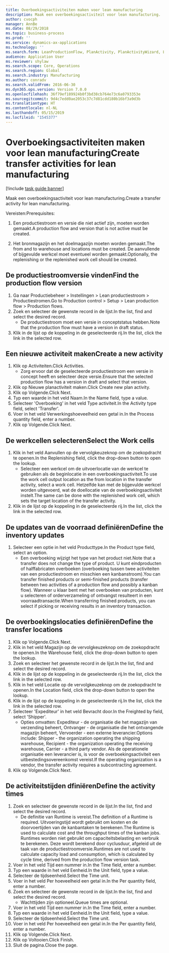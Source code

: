 ```yaml
---
title: Overboekingsactiviteiten maken voor lean manufacturing
description: Maak een overboekingsactiviteit voor lean manufacturing.
author: cvocph
manager: AnnBe
ms.date: 08/29/2018
ms.topic: business-process
ms.prod: ''
ms.service: dynamics-ax-applications
ms.technology: ''
ms.search.form: LeanProductionFlow, PlanActivity, PlanActivityWizard, LeanWorkCellLookup, InventLocationIdLookup
audience: Application User
ms.reviewer: shylaw
ms.search.scope: Core, Operations
ms.search.region: Global
ms.search.industry: Manufacturing
ms.author: conradv
ms.search.validFrom: 2016-06-30
ms.dyn365.ops.version: Version 7.0.0
ms.openlocfilehash: 36f79ef189924b0f3bd38cb764e73c6a0793353e
ms.sourcegitcommit: 9d4c7edd0ae2053c37c7d81cdd180b16bf3a9d3b
ms.translationtype: HT
ms.contentlocale: nl-NL
ms.lasthandoff: 05/15/2019
ms.locfileid: "1545377"
---
```

# <a name="create-transfer-activities-for-lean-manufacturing"></a><span data-ttu-id="02e35-103">Overboekingsactiviteiten maken voor lean manufacturing</span><span class="sxs-lookup"><span data-stu-id="02e35-103">Create transfer activities for lean manufacturing</span></span>

[!include [task guide banner](../../includes/task-guide-banner.md)]

<span data-ttu-id="02e35-104">Maak een overboekingsactiviteit voor lean manufacturing.</span><span class="sxs-lookup"><span data-stu-id="02e35-104">Create a transfer activity for lean manufacturing.</span></span> 

<span data-ttu-id="02e35-105">Vereisten:</span><span class="sxs-lookup"><span data-stu-id="02e35-105">Prerequisites:</span></span> 

1. <span data-ttu-id="02e35-106">Een productiestroom en versie die niet actief zijn, moeten worden gemaakt.</span><span class="sxs-lookup"><span data-stu-id="02e35-106">A production flow and version that is not active must be created.</span></span>

2. <span data-ttu-id="02e35-107">Het bronmagazijn en het doelmagazijn moeten worden gemaakt.</span><span class="sxs-lookup"><span data-stu-id="02e35-107">The from and to warehouse and locations must be created.</span></span> <span data-ttu-id="02e35-108">De aanvullende of bijgevulde werkcel moet eventueel worden gemaakt.</span><span class="sxs-lookup"><span data-stu-id="02e35-108">Optionally, the replenishing or the replenished work cell should be created.</span></span>


## <a name="find-the-production-flow-version"></a><span data-ttu-id="02e35-109">De productiestroomversie vinden</span><span class="sxs-lookup"><span data-stu-id="02e35-109">Find the production flow version</span></span>
1. <span data-ttu-id="02e35-110">Ga naar Productiebeheer > Instellingen > Lean productiestroom > Productiestromen.</span><span class="sxs-lookup"><span data-stu-id="02e35-110">Go to Production control > Setup > Lean production flow > Production flows.</span></span>
2. <span data-ttu-id="02e35-111">Zoek en selecteer de gewenste record in de lijst.</span><span class="sxs-lookup"><span data-stu-id="02e35-111">In the list, find and select the desired record.</span></span>
    * <span data-ttu-id="02e35-112">De productiestroom moet een versie in conceptstatus hebben.</span><span class="sxs-lookup"><span data-stu-id="02e35-112">Note that the production flow must have a version in draft status.</span></span>  
3. <span data-ttu-id="02e35-113">Klik in de lijst op de koppeling in de geselecteerde rij.</span><span class="sxs-lookup"><span data-stu-id="02e35-113">In the list, click the link in the selected row.</span></span>

## <a name="create-a-new-activity"></a><span data-ttu-id="02e35-114">Een nieuwe activiteit maken</span><span class="sxs-lookup"><span data-stu-id="02e35-114">Create a new activity</span></span>
1. <span data-ttu-id="02e35-115">Klik op Activiteiten.</span><span class="sxs-lookup"><span data-stu-id="02e35-115">Click Activities.</span></span>
    * <span data-ttu-id="02e35-116">Zorg ervoor dat de geselecteerde productiestroom een versie in concept heeft en selecteer deze versie.</span><span class="sxs-lookup"><span data-stu-id="02e35-116">Ensure that the selected production flow has a version in draft and select that version.</span></span>  
2. <span data-ttu-id="02e35-117">Klik op Nieuwe planactiviteit maken.</span><span class="sxs-lookup"><span data-stu-id="02e35-117">Click Create new plan activity.</span></span>
3. <span data-ttu-id="02e35-118">Klik op Volgende.</span><span class="sxs-lookup"><span data-stu-id="02e35-118">Click Next.</span></span>
4. <span data-ttu-id="02e35-119">Typ een waarde in het veld Naam.</span><span class="sxs-lookup"><span data-stu-id="02e35-119">In the Name field, type a value.</span></span>
5. <span data-ttu-id="02e35-120">Selecteer 'Overboeking' in het veld Type activiteit.</span><span class="sxs-lookup"><span data-stu-id="02e35-120">In the Activity type field, select 'Transfer'.</span></span>
6. <span data-ttu-id="02e35-121">Voer in het veld Verwerkingshoeveelheid een getal in.</span><span class="sxs-lookup"><span data-stu-id="02e35-121">In the Process quantity field, enter a number.</span></span>
7. <span data-ttu-id="02e35-122">Klik op Volgende.</span><span class="sxs-lookup"><span data-stu-id="02e35-122">Click Next.</span></span>

## <a name="select-the-work-cells"></a><span data-ttu-id="02e35-123">De werkcellen selecteren</span><span class="sxs-lookup"><span data-stu-id="02e35-123">Select the Work cells</span></span>
1. <span data-ttu-id="02e35-124">Klik in het veld Aanvullen op de vervolgkeuzeknop om de zoekopdracht te openen.</span><span class="sxs-lookup"><span data-stu-id="02e35-124">In the Replenishing field, click the drop-down button to open the lookup.</span></span>
    * <span data-ttu-id="02e35-125">Selecteer een werkcel om de uitvoerlocatie van de werkcel te gebruiken als de beginlocatie in een overboekingsactiviteit.</span><span class="sxs-lookup"><span data-stu-id="02e35-125">To use the work cell output location as the from location in the transfer activity, select a work cell.</span></span> <span data-ttu-id="02e35-126">Hetzelfde kan met de bijgevulde werkcel worden uitgevoerd, wat de doellocatie van de overboekingsactiviteit instelt.</span><span class="sxs-lookup"><span data-stu-id="02e35-126">The same can be done with the replenished work cell, which sets the target location of the transfer activity.</span></span>  
2. <span data-ttu-id="02e35-127">Klik in de lijst op de koppeling in de geselecteerde rij.</span><span class="sxs-lookup"><span data-stu-id="02e35-127">In the list, click the link in the selected row.</span></span>

## <a name="define-the-inventory-updates"></a><span data-ttu-id="02e35-128">De updates van de voorraad definiëren</span><span class="sxs-lookup"><span data-stu-id="02e35-128">Define the inventory updates</span></span>
1. <span data-ttu-id="02e35-129">Selecteer een optie in het veld Producttype.</span><span class="sxs-lookup"><span data-stu-id="02e35-129">In the Product type field, select an option.</span></span>
    * <span data-ttu-id="02e35-130">Een overboeking wijzigt het type van het product niet.</span><span class="sxs-lookup"><span data-stu-id="02e35-130">Note that a transfer does not change the type of product.</span></span> <span data-ttu-id="02e35-131">U kunt eindproducten of halffabricaten overboeken (overboeking tussen twee activiteiten van een productiestroom en misschien een kanbanstroom).</span><span class="sxs-lookup"><span data-stu-id="02e35-131">You can transfer finished products or semi-finished products (transfer between two activities of a production flow and possibly a kanban flow).</span></span>     <span data-ttu-id="02e35-132">Wanneer u klaar bent met het overboeken van producten, kunt u selecteren of orderverzameling of ontvangst resulteert in een voorraadtransactie.</span><span class="sxs-lookup"><span data-stu-id="02e35-132">When transferring finished products, you can select if picking or receiving results in an inventory transaction.</span></span>  

## <a name="define-the-transfer-locations"></a><span data-ttu-id="02e35-133">De overboekingslocaties definiëren</span><span class="sxs-lookup"><span data-stu-id="02e35-133">Define the transfer locations</span></span>
1. <span data-ttu-id="02e35-134">Klik op Volgende.</span><span class="sxs-lookup"><span data-stu-id="02e35-134">Click Next.</span></span>
2. <span data-ttu-id="02e35-135">Klik in het veld Magazijn op de vervolgkeuzeknop om de zoekopdracht te openen.</span><span class="sxs-lookup"><span data-stu-id="02e35-135">In the Warehouse field, click the drop-down button to open the lookup.</span></span>
3. <span data-ttu-id="02e35-136">Zoek en selecteer het gewenste record in de lijst.</span><span class="sxs-lookup"><span data-stu-id="02e35-136">In the list, find and select the desired record.</span></span>
4. <span data-ttu-id="02e35-137">Klik in de lijst op de koppeling in de geselecteerde rij.</span><span class="sxs-lookup"><span data-stu-id="02e35-137">In the list, click the link in the selected row.</span></span>
5. <span data-ttu-id="02e35-138">Klik in het veld Locatie op de vervolgkeuzeknop om de zoekopdracht te openen.</span><span class="sxs-lookup"><span data-stu-id="02e35-138">In the Location field, click the drop-down button to open the lookup.</span></span>
6. <span data-ttu-id="02e35-139">Klik in de lijst op de koppeling in de geselecteerde rij.</span><span class="sxs-lookup"><span data-stu-id="02e35-139">In the list, click the link in the selected row.</span></span>
7. <span data-ttu-id="02e35-140">Selecteer 'Expediteur' in het veld Bevracht door.</span><span class="sxs-lookup"><span data-stu-id="02e35-140">In the Freighted by field, select 'Shipper'.</span></span>
    * <span data-ttu-id="02e35-141">Opties omvatten: Expediteur - de organisatie die het magazijn van verzending beheert, Ontvanger - de organisatie die het ontvangende magazijn beheert, Vervoerder - een externe leverancier.</span><span class="sxs-lookup"><span data-stu-id="02e35-141">Options include: Shipper - the organization operating the shipping warehouse, Recipient -  the organization operating the receiving warehouse, Carrier - a third party vendor.</span></span> <span data-ttu-id="02e35-142">Als de operationele organisatie een leverancier is, is voor de overboekingsactiviteit een uitbestedingsovereenkomst vereist.</span><span class="sxs-lookup"><span data-stu-id="02e35-142">If the operating organization is a vendor, the transfer activity requires a subcontracting agreement.</span></span>  
8. <span data-ttu-id="02e35-143">Klik op Volgende.</span><span class="sxs-lookup"><span data-stu-id="02e35-143">Click Next.</span></span>

## <a name="define-the-activity-times"></a><span data-ttu-id="02e35-144">De activiteitstijden dfiniëren</span><span class="sxs-lookup"><span data-stu-id="02e35-144">Define the activity times</span></span>
1. <span data-ttu-id="02e35-145">Zoek en selecteer de gewenste record in de lijst.</span><span class="sxs-lookup"><span data-stu-id="02e35-145">In the list, find and select the desired record.</span></span>
    * <span data-ttu-id="02e35-146">De definitie van Runtime is vereist.</span><span class="sxs-lookup"><span data-stu-id="02e35-146">The definition of a Runtime is required.</span></span> <span data-ttu-id="02e35-147">Uitvoeringstijd wordt gebruikt om kosten en de doorvoertijden van de kanbantaken te berekenen.</span><span class="sxs-lookup"><span data-stu-id="02e35-147">The Runtime is used to calculate cost and the throughput times of the kanban jobs.</span></span> <span data-ttu-id="02e35-148">Runtimes worden niet gebruikt om capaciteitsbelasting en verbruik te berekenen. Deze wordt berekend door cyclusduur, afgeleid uit de taak van de productiestroomversie.</span><span class="sxs-lookup"><span data-stu-id="02e35-148">Runtimes are not used to calculate capacity load and consumption, which is calculated by cycle time, derived from the production flow version task.</span></span>  
2. <span data-ttu-id="02e35-149">Voer in het veld Tijd een nummer in.</span><span class="sxs-lookup"><span data-stu-id="02e35-149">In the Time field, enter a number.</span></span>
3. <span data-ttu-id="02e35-150">Typ een waarde in het veld Eenheid.</span><span class="sxs-lookup"><span data-stu-id="02e35-150">In the Unit field, type a value.</span></span>
4. <span data-ttu-id="02e35-151">Selecteer de tijdseenheid.</span><span class="sxs-lookup"><span data-stu-id="02e35-151">Select the Time unit.</span></span>
5. <span data-ttu-id="02e35-152">Voer in het veld Per hoeveelheid een getal in.</span><span class="sxs-lookup"><span data-stu-id="02e35-152">In the Per quantity field, enter a number.</span></span>
6. <span data-ttu-id="02e35-153">Zoek en selecteer de gewenste record in de lijst.</span><span class="sxs-lookup"><span data-stu-id="02e35-153">In the list, find and select the desired record.</span></span>
    * <span data-ttu-id="02e35-154">Wachttijden zijn optioneel.</span><span class="sxs-lookup"><span data-stu-id="02e35-154">Queue times are optional.</span></span>  
7. <span data-ttu-id="02e35-155">Voer in het veld Tijd een nummer in.</span><span class="sxs-lookup"><span data-stu-id="02e35-155">In the Time field, enter a number.</span></span>
8. <span data-ttu-id="02e35-156">Typ een waarde in het veld Eenheid.</span><span class="sxs-lookup"><span data-stu-id="02e35-156">In the Unit field, type a value.</span></span>
9. <span data-ttu-id="02e35-157">Selecteer de tijdseenheid.</span><span class="sxs-lookup"><span data-stu-id="02e35-157">Select the Time unit.</span></span>
10. <span data-ttu-id="02e35-158">Voer in het veld Per hoeveelheid een getal in.</span><span class="sxs-lookup"><span data-stu-id="02e35-158">In the Per quantity field, enter a number.</span></span>
11. <span data-ttu-id="02e35-159">Klik op Volgende.</span><span class="sxs-lookup"><span data-stu-id="02e35-159">Click Next.</span></span>
12. <span data-ttu-id="02e35-160">Klik op Voltooien.</span><span class="sxs-lookup"><span data-stu-id="02e35-160">Click Finish.</span></span>
13. <span data-ttu-id="02e35-161">Sluit de pagina.</span><span class="sxs-lookup"><span data-stu-id="02e35-161">Close the page.</span></span>

